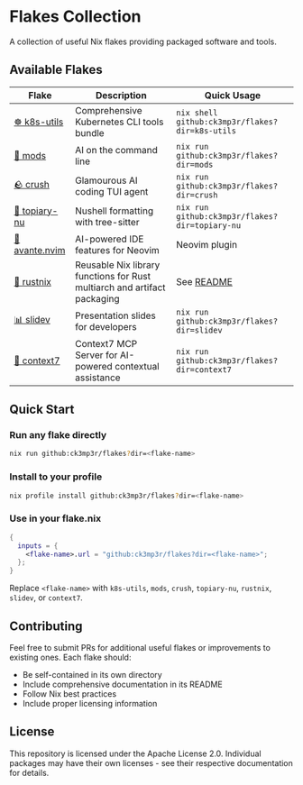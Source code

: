 # Flakes Collection

A collection of useful Nix flakes providing packaged software and tools.

## Available Flakes

| Flake | Description | Quick Usage |
|-------|-------------|-------------|
| [☸️ k8s-utils](./k8s-utils/) | Comprehensive Kubernetes CLI tools bundle | `nix shell github:ck3mp3r/flakes?dir=k8s-utils` |
| [🤖 mods](./mods/) | AI on the command line | `nix run github:ck3mp3r/flakes?dir=mods` |
| [🪨 crush](./crush/) | Glamourous AI coding TUI agent | `nix run github:ck3mp3r/flakes?dir=crush` |
| [🌳 topiary-nu](./topiary-nu/) | Nushell formatting with tree-sitter | `nix run github:ck3mp3r/flakes?dir=topiary-nu` |
| [🧠 avante.nvim](./avante/) | AI-powered IDE features for Neovim | Neovim plugin |
| [🧰 rustnix](./rustnix/) | Reusable Nix library functions for Rust multiarch and artifact packaging | See [README](./rustnix/README.md) |
| [📊 slidev](./slidev/) | Presentation slides for developers | `nix run github:ck3mp3r/flakes?dir=slidev` |
| [🤖 context7](./context7/) | Context7 MCP Server for AI-powered contextual assistance | `nix run github:ck3mp3r/flakes?dir=context7` |

## Quick Start

### Run any flake directly
```bash
nix run github:ck3mp3r/flakes?dir=<flake-name>
```

### Install to your profile
```bash
nix profile install github:ck3mp3r/flakes?dir=<flake-name>
```

### Use in your flake.nix
```nix
{
  inputs = {
    <flake-name>.url = "github:ck3mp3r/flakes?dir=<flake-name>";
  };
}
```

Replace `<flake-name>` with `k8s-utils`, `mods`, `crush`, `topiary-nu`, `rustnix`, `slidev`, or `context7`.

## Contributing

Feel free to submit PRs for additional useful flakes or improvements to existing ones. Each flake should:

- Be self-contained in its own directory
- Include comprehensive documentation in its README
- Follow Nix best practices
- Include proper licensing information

## License

This repository is licensed under the Apache License 2.0. Individual packages may have their own licenses - see their respective documentation for details.
